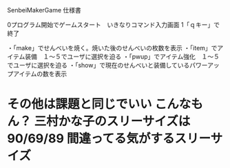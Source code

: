 SenbeiMakerGame
仕様書

0プログラム開始でゲームスタート　いきなりコマンド入力画面
1「ｑキー」で終了

・「make」でせんべいを焼く。焼いた後のせんべいの枚数を表示
・「item」でアイテム装備　１〜５でユーザに選択を迫る
・「pwup」でアイテム強化　１〜５でユーザに選択を迫る
・「show」で現在のせんべいと装備しているパワーアップアイテムの数を表示

その他は課題と同じでいい
こんなもん？
三村かな子のスリーサイズは90/69/89
間違ってる気がするスリーサイズ
===============
